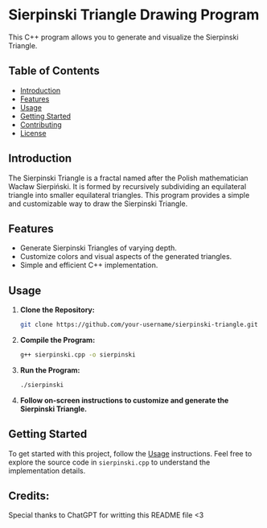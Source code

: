 # Sierpinski Triangle Drawing Program

This C++ program allows you to generate and visualize the Sierpinski Triangle.

## Table of Contents

- [Introduction](#introduction)
- [Features](#features)
- [Usage](#usage)
- [Getting Started](#getting-started)
- [Contributing](#contributing)
- [License](#license)

## Introduction

The Sierpinski Triangle is a fractal named after the Polish mathematician Wacław Sierpiński. It is formed by recursively subdividing an equilateral triangle into smaller equilateral triangles. This program provides a simple and customizable way to draw the Sierpinski Triangle.

## Features

- Generate Sierpinski Triangles of varying depth.
- Customize colors and visual aspects of the generated triangles.
- Simple and efficient C++ implementation.

## Usage

1. **Clone the Repository:**

    ```bash
    git clone https://github.com/your-username/sierpinski-triangle.git
    ```

2. **Compile the Program:**

    ```bash
    g++ sierpinski.cpp -o sierpinski
    ```

3. **Run the Program:**

    ```bash
    ./sierpinski
    ```

4. **Follow on-screen instructions to customize and generate the Sierpinski Triangle.**

## Getting Started

To get started with this project, follow the [Usage](#usage) instructions. Feel free to explore the source code in `sierpinski.cpp` to understand the implementation details.

## Credits:

Special thanks to ChatGPT for writting this README file <3